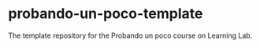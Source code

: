 # probando-un-poco-template
The template repository for the Probando un poco course on Learning Lab.
